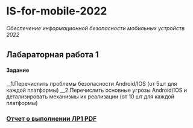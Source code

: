 # IS-for-mobile-2022
###### Обеспечение информационной безопасности мобильных устройств 2022 

## Лабараторная работа 1
#### Задание
__1.Перечислить проблемы безопасности Android/IOS (от 5шт для каждой платформы)
__2.Перечислить основные угрозы Android/IOS и детализировать механизмы их реализации (от 10 шт для каждой платформы)
### [Отчет о выполнении ЛР1 PDF](https://github.com/cyberknopa/IS-for-mobile-2022/blob/main/N33471_Гаврилова_ВВ_ЛР1.pdf)
